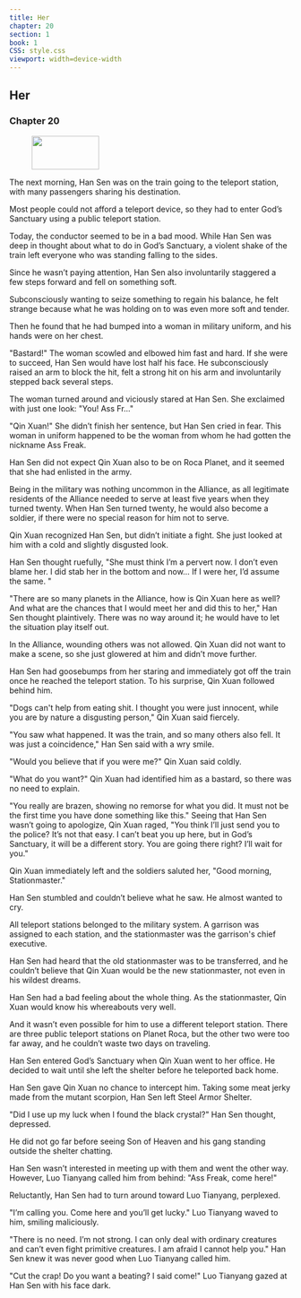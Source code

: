 ```yaml
---
title: Her
chapter: 20
section: 1
book: 1
CSS: style.css
viewport: width=device-width
---
```


## Her

### Chapter 20

<figure>
	<img src="../Images/gem.gif" alt="" id="gem" width="120" height="60" />
</figure>

The next morning, Han Sen was on the train going to the teleport station, with many passengers sharing his destination.

Most people could not afford a teleport device, so they had to enter God’s Sanctuary using a public teleport station.

Today, the conductor seemed to be in a bad mood. While Han Sen was deep in thought about what to do in God’s Sanctuary, a violent shake of the train left everyone who was standing falling to the sides.

Since he wasn’t paying attention, Han Sen also involuntarily staggered a few steps forward and fell on something soft.

Subconsciously wanting to seize something to regain his balance, he felt strange because what he was holding on to was even more soft and tender.

Then he found that he had bumped into a woman in military uniform, and his hands were on her chest.

"Bastard!" The woman scowled and elbowed him fast and hard. If she were to succeed, Han Sen would have lost half his face. He subconsciously raised an arm to block the hit, felt a strong hit on his arm and involuntarily stepped back several steps.

The woman turned around and viciously stared at Han Sen. She exclaimed with just one look: "You! Ass Fr..."

"Qin Xuan!" She didn’t finish her sentence, but Han Sen cried in fear. This woman in uniform happened to be the woman from whom he had gotten the nickname Ass Freak.

Han Sen did not expect Qin Xuan also to be on Roca Planet, and it seemed that she had enlisted in the army.

Being in the military was nothing uncommon in the Alliance, as all legitimate residents of the Alliance needed to serve at least five years when they turned twenty. When Han Sen turned twenty, he would also become a soldier, if there were no special reason for him not to serve.

Qin Xuan recognized Han Sen, but didn’t initiate a fight. She just looked at him with a cold and slightly disgusted look.

Han Sen thought ruefully, "She must think I’m a pervert now. I don’t even blame her. I did stab her in the bottom and now… If I were her, I’d assume the same. "

"There are so many planets in the Alliance, how is Qin Xuan here as well? And what are the chances that I would meet her and did this to her," Han Sen thought plaintively. There was no way around it; he would have to let the situation play itself out.

In the Alliance, wounding others was not allowed. Qin Xuan did not want to make a scene, so she just glowered at him and didn’t move further.

Han Sen had goosebumps from her staring and immediately got off the train once he reached the teleport station. To his surprise, Qin Xuan followed behind him.

"Dogs can't help from eating shit. I thought you were just innocent, while you are by nature a disgusting person," Qin Xuan said fiercely.

"You saw what happened. It was the train, and so many others also fell. It was just a coincidence," Han Sen said with a wry smile.

"Would you believe that if you were me?" Qin Xuan said coldly.

"What do you want?" Qin Xuan had identified him as a bastard, so there was no need to explain.

"You really are brazen, showing no remorse for what you did. It must not be the first time you have done something like this." Seeing that Han Sen wasn’t going to apologize, Qin Xuan raged, "You think I’ll just send you to the police? It’s not that easy. I can’t beat you up here, but in God’s Sanctuary, it will be a different story. You are going there right? I’ll wait for you."

Qin Xuan immediately left and the soldiers saluted her, "Good morning, Stationmaster."

Han Sen stumbled and couldn’t believe what he saw. He almost wanted to cry.

All teleport stations belonged to the military system. A garrison was assigned to each station, and the stationmaster was the garrison's chief executive.

Han Sen had heard that the old stationmaster was to be transferred, and he couldn’t believe that Qin Xuan would be the new stationmaster, not even in his wildest dreams.

Han Sen had a bad feeling about the whole thing. As the stationmaster, Qin Xuan would know his whereabouts very well.

And it wasn’t even possible for him to use a different teleport station. There are three public teleport stations on Planet Roca, but the other two were too far away, and he couldn’t waste two days on traveling.

Han Sen entered God’s Sanctuary when Qin Xuan went to her office. He decided to wait until she left the shelter before he teleported back home.

Han Sen gave Qin Xuan no chance to intercept him. Taking some meat jerky made from the mutant scorpion, Han Sen left Steel Armor Shelter.

"Did I use up my luck when I found the black crystal?" Han Sen thought, depressed.

He did not go far before seeing Son of Heaven and his gang standing outside the shelter chatting.

Han Sen wasn’t interested in meeting up with them and went the other way. However, Luo Tianyang called him from behind: "Ass Freak, come here!"

Reluctantly, Han Sen had to turn around toward Luo Tianyang, perplexed.

"I’m calling you. Come here and you’ll get lucky." Luo Tianyang waved to him, smiling maliciously.

"There is no need. I’m not strong. I can only deal with ordinary creatures and can’t even fight primitive creatures. I am afraid I cannot help you." Han Sen knew it was never good when Luo Tianyang called him.

"Cut the crap! Do you want a beating? I said come!" Luo Tianyang gazed at Han Sen with his face dark.